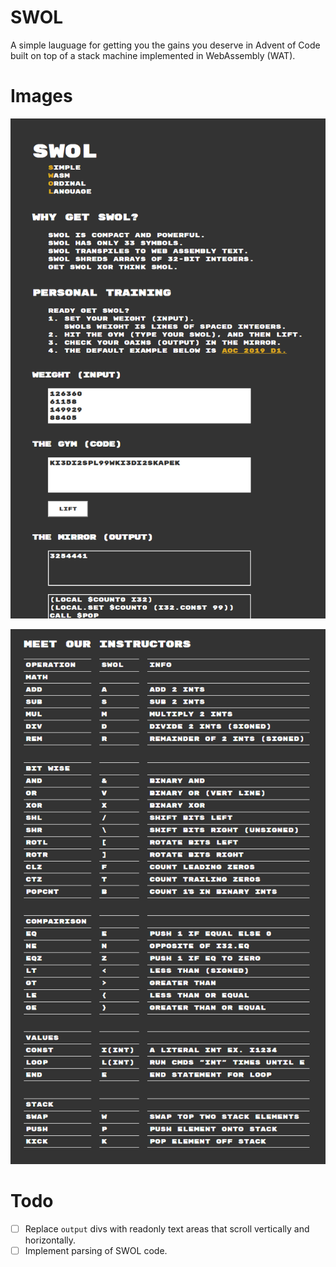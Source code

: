 # SWOL

A simple lauguage for getting you the gains you deserve in Advent of Code built on top of a stack machine implemented in WebAssembly (WAT).

# Images

![](./img/s3.png)

![](./img/s4.png)

# Todo

- [ ] Replace `output` divs with readonly text areas that scroll vertically and horizontally.
- [ ] Implement parsing of SWOL code.
